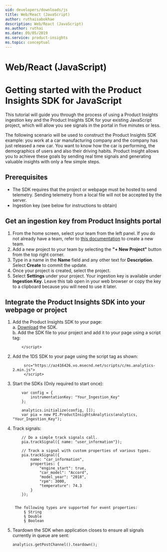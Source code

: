 ```yaml
---
uid: developers/downloads/js
title: Web/React (JavaScript)
author: ruthaisabokhae
description: Web/React (JavaScript)
ms.author: ruthai
ms.date: 09/05/2019
ms.service: product-insights
ms.topic: conceptual
---
```


# Web/React (JavaScript)
 
# Getting started with the Product Insights SDK for JavaScript

This tutorial will guide you through the process of using a Product Insights ingestion key and the Product Insights SDK for your existing JavaScript project, which will allow you see signals in the portal in five minutes or less.

The following scenario will be used to construct the Product Insights SDK example: you work at a car manufacturing company and the company has just released a new car. You want to know how the car is performing, the demographics of users and also their driving habits. Product Insight allows you to achieve these goals by sending real time signals and generating valuable insights with only a few simple steps. 


## Prerequisites
* The SDK requires that the project or webpage must be hosted to send telemetry. Sending telemetry from a local file will not be accepted by the server.
* Ingestion key (see below for instructions to obtain)	

## Get an ingestion key from Product Insights portal
1. From the home screen, select your team from the left panel. If you do not already have a team, refer to [this documentation](topics/developers/quick-starts/what-is.md) to create a new team.
2. Add a new project to your team by selecting the **"+ New Project"** button from the top right corner.
3. Type in a name in the **Name** field and any other text for **Description**. Select **Create** to commit the update.
4. Once your project is created, select the project.
5. Select **Settings** under your project. Your ingestion key is available under **Ingestion Key**. Leave this tab open in your web browser or copy the key to a clipboard because you will need to use it later.
		
## Integrate the Product Insights SDK into your webpage or project
1. Add the Product Insights SDK to your page:    
a. [Download](https://download.pi.dynamics.com/sdk/ProductInsightsSenders/pi_js_sdk.zip) the SDK.    
b. Add the SDK file to your project and add it to your page using a script tag:  
			
	```<script type="text/javascript" src="pi_js_sdk-1.0.0.min.js">  
		</script>
	```
			
2. Add the 1DS SDK to your page using the script tag as shown:    
   
   ```<script type="text/javascript" 
		src="https://az416426.vo.msecnd.net/scripts/c/ms.analytics-2.min.js">
		</script>
	```
		
3. Start the SDKs (Only required to start once):  
	```var analytics = new oneDS.ApplicationInsights();
		var config = {
			instrumentationKey: "Your_Ingestion_Key"
		};
		
		analytics.initialize(config, []);
		var pia = new PI.ProductInsightsAnalytics(analytics, "Your_Ingestion_Key");
	```	
		
4. Track signals:
	```	
		// Do a simple track signals call.
		pia.trackSignal({ name: "user_information"});
		
		// Track a signal with custom properties of various types.
		pia.trackSignal({ 
			name: "car_information",
			properties: {
				"engine_start": true,
				"car_model": "Accord",
				"model_year": "2018",
				"rpm": 3000,
				"temperature": 74.3
			}
		});
		
	```	
		The following types are supported for event properties:
			§ String
			§ Double
			§ Boolean
		
5. Teardown the SDK when application closes to ensure all signals currently in queue are sent:   
	```	
	analytics.getPostChannel().teardown();
	```
